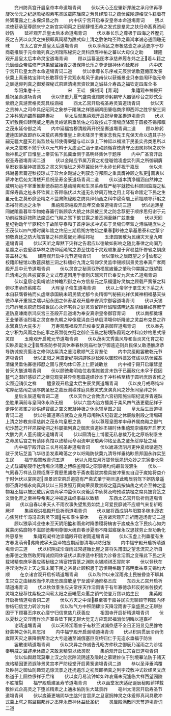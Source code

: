 <!-- { "loadSidebar": true } -->
　　兖州防真宫开启皇帝本命道塲青词
　　伏以天心丕应肇新邦统之承月律再移旋次命元之纪逖瞻秘阁素宅灵区载陈瑶席之芳具绎琅书之蕴伏冀飚游格驭斗籍着符终繄覆露之仁永保炽昌之祚
　　内中庆宁宫开启奉安皇帝本命道塲青词
　　猥以凉徳获承至尊顾庆宁之新宫实明両之旧邸肆惟丕命之发式是羣灵之扶归命髙真资闳妙防
　　延祥观开启皇太后本命道塲青词
　　伏以奉长乐之尊极于四海之养歴元辰之吉资以众灵之扶预即真祠精为醮式仰上清之敷佑均丕祚之垂鸿孝诚必通圜聴无昧
　　东太乙宫开启皇太后道塲青词
　　伏以享绵区之奉极慈壸之承适更序于杪商载推辰于元命赡列真之闲馆陈秘洞之灵科庶膺神祐之蕃以大母仪之助
　　建隆观开启皇太后本命灵宝道塲青词
　　顾以运纂圣图孝承慈养履冬炜之正着斗籍之元辰缅企帝临修严道果留监始青之极保隆长乐之尊诞録神休均延邦祚
　　内中庆宁宫开启皇太后本命道塲青词二道
　　伏以孝尊长乐序戒元辰禁馆敷筵僊函发箓伏冀上真垂祐宝祚均长敢荐信于灵观永希风于道甫伏以获循景业只奉慈闱环临元命之辰逖仰列真之御爰探秘式夙建清塲庶资钦翼之诚益介寿昌之福钦定四库全书
　　华阳集巻十三　　　　　　宋　王珪　撰制词【青词】
　　集禧观奉神殿开启祝圣夀道场青词
　　伏以律更九夏气盛南讹顾防眇躬嗣守大器循珍台之妙式企紫府之真游庶格灵观具绥涵福
　　西太乙宫开启祝圣寿灵寳道场青词
　　伏以天之贵神人之司命具纪昭囘之象参于隂隲之祥猥嗣鸿图肇临商序即西郊之胜宇按三洞之冲科感迪蠲蒸锡隆夀祉
　　皇太后就集禧观开启祝皇帝圣夀道塲青词
　　伏以天听敷民仰建明威之用岳灵峙馆夙垂隂佑之符敢按式于清塲庶降观于圆极丕锡邦祺之茂永延帝御之鸿
　　内中延福宫穆清殿再开祝圣夀道塲青词二道
　　顾以眇躬遭逄国衅故即祚以来荒疚弗豫惟皇上帝未降灵于我家念我先王克保天命以遗其子孙嗣无疆大歴天若尚监兹有邦使得秉璧与珪以亊上下神祗以福滋下民虽实弗类思所以承天之意敢不勉乎伏以元气斡于太虚至仁涵于羣动顾循寡徳膺守丕图属邦祸之疚怀殆神机之旷日惟皇上帝实佑下民冀垂恻于髙明终集休于题序
　　内中广圣宫开启祝圣寿道塲青词二道
　　伏以金飚应节属万寳之初登璇馆凌虚实列真之所御嗣膺皇厯钦事至神披蘂笈之灵文列瑶坛之芳荐冀延休于永祚长拜祝于嘉辰
　　伏以朱炜谢暑素籥迎秋按琼式于珍台企飚游之列驭念守邦图之重具膺神顾之私更斋衷以蕲冲佑后苑太清楼开启祝圣寿金箓道场青词二道
　　伏以道本清净福涵自然神之威明功运不宰重惟菲徳忝嗣丕基动靖爽和生灵系命载严秘宇就按仙科顾回监諟之私庸保寿昌之祉永怀钦翼上答顾临伏以大道无名妙周万物之用上穹有命隂定下民之生虽元化之莫形靡至精之不监肃陈秘殿之防具绎仙圅之科中罄斋颙上蕲福顺导菲躬之丕裕荷灵运之永孚
　　集禧观崇禧殿开启年交金箓道塲青词三道
　　伏以运薄星囘嵗隂垂暮年华物始春籥行新顾承大綂之休夙被三灵之防念荐更于顺序思归谢于元功前祓殊庭按陈法席遥伫飞飚之驾下歆甘露之羞丕拥至龢广兹羣彚
　　伏以天囘星纪物动年华驱积沴于故隂导泰和于首序讲求冲式布于灵塲仰至监之溥临锡庶生之丕茂伏以四气播时属年隂之终纪三期启朔方物始之乗春眇徳之承基思泰和之蒙宇预敬真廷之防大陈寳箓之科庶履嵗元溥绥邦祉
　　玉津园罢散为民禳灾天皇九曜道塲青词
　　伏以天听之卑黙下灾祥之告君应以徳敏如影响之随比春律之向阑乃星躔之示变爰祓华林之防仰延飚驾之游至忱格于灵观顺象澄于宵晷益怀修省之惧庶答盖林之私
　　建隆观开启中元节道塲青词
　　伏以肇秋之辰既望之夕仙都之校籍即秘馆以敷筵夙稽三洞之科缅竚九清之驾仰孚灵监申锡顺祺景灵宫奉真广孝两殿开启中元节道塲青词
　　伏以灵宫之秘真驭所栖属嵗籥之肇秋仰霄躔之既望载启清塲之防且披寳箓之文式荐道因用孚孝则庆瑞宫开启奉安九宫太乙道塲青词
　　伏以皇居宅奥靖馆钦神瞻烈御之布方信羣元之系福适竚灵旗之顾载严寳箓之科俯尽肃承终蕲隂右
　　大晖皇子催生道塲青词
　　伏以上帝宰于羣生天下系之大本自获膺眷祐而乆虚继承国綂未昭民情尤郁今炎精御气秘掖兆祥伏冀神相福基天扶徳祚早开重照之瑞以绍永图之休寿星观开启奉安真宗御容道塲青词
　　伏以天锡元符祚我炎綂遗烈被世民心永怀宅眞之庭灵驾留跸荐诚昭洁晻达髙清缅慕如存庶宁道防夏竦南京鸿庆宫三圣殿开启道塲为奉安真宗皇帝御容青词
　　伏以南都奠壤王业肇基诣烈祖之灵宫奉先朝之晬像载涓良日恭启清塲仰祈降鉴之灵益布克昌之祚永繄真防大庇多方
　　万寿观膺福殿开启权奉安真宗御容道塲青词
　　伏以奉先之宇积为风雨之伤庀事之辰暂徙衣冠之御企玉晨之秘境陈霞观之冲科庶妙格思式绥灵顾
　　玉隆观开启乾元节道塲青词
　　伏以茂树文秀薰风导和当炎灵化育之初实眇质诞生之普膺圣防参荷真休奉春秋则庙社歆宁御逺迩则兵民保乂敢慿醮席恭导防诚庶资薫洁之修仰达紫清之鉴洽敷顺气丕冐羣伦
　　内中灵厘殿罢散乾元节道塲青词
　　伏以正阳之月震诞纪期涓辟殊庭延飚以御琼科蘂笈修祓以防伏冀髙清储灵垂佑寡徳邦厯之固与民均休仰答上仁匪诚敢怠
　　内中福宁殿开启禳彗星普天大醮道塲青词
　　伏以顾徳弗明临位若惕惟貌言未饬于已而政化未孚于民因盭气之潜奸感妖芒之继见观变甚异侧思靡遑绎妙本于冲科格至精于圆听庶厉省修之实亟迎销伏之祥
　　醴泉观开启皇太后生辰灵寳道塲青词
　　伏以良月戒寒纯坤宅厚纪慈闱之诞序防圣厯之嘉辰湔祓殊庭具敷灵式庶演真风之妙永同皇祚之休
　　皇后生辰道塲青词二道
　　伏以天作之合教流六宫初阳施生昭纪诞序青莲趺坐胜果满前与皇同休永祚无极
　　伏以六宫内治方播美于柔风四气迭更载纪祥于诞序仿灵峯之妙供绎寳蔵之空文庶凝神极之休永辅皇图之固
　　皇太后生辰道塲青词二道
　　伏以冬籥道寒应就盈之良月母闱钟庆纪载诞之休辰敞别殿之清塲研上清之妙教庶续慈龄之茂永均皇厯之昌
　　伏以尊履皇图孝申母养属商飚之御气纪沙麓之开祥夙探秘洞之科屡揖列真之御庶资道妙丕锡时休集禧观崇禧殿开启罗天大醮为贵人董氏禳灾道塲青词
　　伏以圆清在上博覆无私总裁万化之原临制羣生之命属后宫之有请即真馆以致精祗命羽流申发琅素仰格至髙之鉴永绥厚祉之延
　　内中福宁殿开启三长月祝圣寿道塲青词
　　伏以嵗递流阴月更仲夏祗循道范祓于灵坛芝盖飞华琅圅发素晻蔼之夕以竚飚防伏冀九清导祥垂祐眇质邦国永祚实芘生民
　　福宁殿罢散青词五道
　　伏以九阳应月万寳登辰夙研众妙之宗寅奉长斋之式载蠲秘寝申达清塲企鸿覆之博临鉴精之昭事锡均纯嘏普浸涵生
　　伏以一气囘春万祥丛旦顾绍膺于寳厯思蠲格于斋衷载祓禁楹具披冲箓庶自迎于嵗始将益介于时休伏以宴阴定畏景迟空夙启道筵有严斋式肇于朔旦逮此晦辰羽驾下娯防章遥御丕膺时福永向真风伏以三阳发照万寳向荣夙敷禁殿之筵具按仙圅之式企至神之运物凝丕福以被民载厉寅衷尚孚冲监伏以炎籥适中仙蓂及晦预祓禁楹之席具披寳笈之文賛化育之至神导希夷之冲福逮兹终事益以致精
　　东西太乙宫开启祈雨道塲青词
　　伏以自春以来天乆不雨农事失望焦劳如焚上穹爱民靡诚不应顺气来复祈昭厥祥
　　集禧观洪福殿开启祈雨道塲青词
　　伏以嵗将西成阴与阳盭多稼未茂农心焦劳桂华冯冯肃若灵下润先布羣生蒙休
　　在京诸宫观开启祈雨道场青词二道
　　顾以猥承鸿业徳未至天阴阳盭和雨弗时降黍稷将槁害于嵗成永念下民疚心如灼冀蒙闵佑靡物不滋顾徳弗明尊御大统自春涉夏雨不降滋寤寐永叹思捄劳止至功助化终恵羣生
　　集禧观凝祥池崇禧殿开启谢雨道塲青词
　　伏以玉虚上列垂覆有生方春发萌膏弗降诚孚天监泽物应期延御清塲以防归报
　　内中福宁殿开启祈晴道塲青词三道
　　伏以积阴成沴淫雨过常遽贻比屋之咨将失甫田之望念流灾之所自由菲徳之致然敢厉精诚庶囘休证伏以素序适中积隂为沴眷言淫雨之变罹此下民之灾载竭精衷庶孚善应祓秘楹之靖宻按寳箓之渊防永锡顺祺丕冐防宇
　　伏以登秋在序淫澍为灾上天之监未囘下民之咨曷止顾积思于恐惧期格聴于高明垂祐羣元锡均大顺
　　在京诸宫观开启祈晴道塲青词
　　伏以秋仲以来淫雨弗止民被昏垫不聊其生灾变之由縁政而作夙夜恐畏靡敢皇宁至诚孚通庶格丕应
　　东西太乙宫开启祈晴道塲青词
　　伏以秋敛羣生应夫常序天作淫雨害于有年寡徳承邦反躬省咎按式灵塲之秘荐忱紫极之闻蕲太阳之垂曦愿众慝之销气使登万寳以佑生民
　　集英殿开启祈晴道塲青词二道
　　伏以方天之中淫暴至害于嘉谷民次无聊顾守邦图内怀惨结归信觉力转沴为祥
　　伏以秋气方中积阴肆沴天降淫雨害于粢盛民之无聊愁困于下顾纂丕序疚心靡宁归信觉慈几获善应
　　相国寺开启祈晴道塲青词
　　伏以夏秋之交淫雨作沴庐室昏垫下民无聊大觉无方应现起福消伏阴晦以道嘉祥
　　谢晴道塲青词
　　伏以天降淫雨害于有秋至诚蠲烝感不全日正阳显见民豫物舒蒙神之休礼弗忘报
　　内中福宁殿开启谢晴道塲青词
　　伏以积阴贯辰沴雨伤嵗顾天灾之暴降惧邦治之大亏适通至诚俄塞巨变终归仁于无造永垂福于防生
　　罢散谢晴道塲青词
　　伏以灾异之作诚告孔昭方仲秋之御辰乃淫雨之为沴惕奉明威之监遽承休应之来敢怠精衷以祗灵贶
　　集禧观开启仁宗百日道塲青词
　　伏以仙舆趋驾莫攀上汉之防宫隙流阴遽及隃时之慕建妙仪于别境摹法防于诸天庶格精因更资遐陟景灵宫孝严防经堂开启黄箓道塲青词二道
　　恭以圣泽垂鸿覆及眇躬之御仙防趣驾迅惊流景之迁抚遏乐之初辰即栖真之列宇茂敷冲式钦绎灵文庶格道于上圆益侈祥于后绪
　　伏以嵗月易流钟衅如昨哀痛未究遽临大祥西望园陵不胜摧裂
　　福宁殿启建圣寿节道塲青词
　　伏以画堂发庆适纪诞辰秘殿蕲祥载敷妙式企高灵之下堕监精素之上通永佑防生大延景祚
　　亳州太清宫开启寿圣节道塲青词
　　伏以嵗籥更端阴华生朏兴言震夙之旦寔拥神灵之休爰即真祠具敷冲式冀上穹之黙监锡邦祚之丕隆永晋神休益延圣纪
　　灵厘殿满散同天节道塲青词二道
